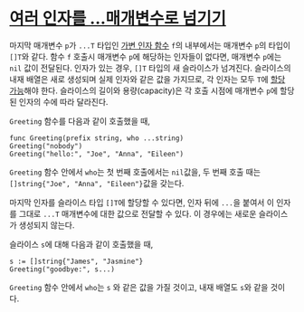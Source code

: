 # [여러 인자를 ...매개변수로 넘기기](#passing-arguements-to-parameters)

마지막 매개변수 `p`가 `...T` 타입인 [가변 인자 함수](/Types/function_types.html) `f`의 내부에서는 매개변수 `p`의 타입이 `[]T`와 같다. 함수 `f` 호출시 매개변수 `p`에 해당하는 인자들이 없다면, 매개변수 `p`에는 `nil` 값이 전달된다. 인자가 있는 경우, `[]T` 타입의 새 슬라이스가 넘겨진다. 슬라이스의 내재 배열은 새로 생성되며 실제 인자와 같은 값을 가지므로, 각 인자는 모두 `T`에 [할당 가능](/Properties%20of%20types%20and%20values/assignability.html)해야 한다. 슬라이스의 길이와 용량(capacity)은 각 호출 시점에 매개변수 `p`에 할당된 인자의 수에 따라 달라진다.

`Greeting` 함수를 다음과 같이 호출했을 때,

```
func Greeting(prefix string, who ...string)
Greeting("nobody")
Greeting("hello:", "Joe", "Anna", "Eileen")
```

`Greeting` 함수 안에서 `who`는 첫 번째 호출에서는 `nil`값을, 두 번째 호출 때는 `[]string{"Joe", "Anna", "Eileen"}`값을 갖는다.

마지막 인자를 슬라이스 타입 `[]T`에 할당할 수 있다면, 인자 뒤에 `...`을 붙여서 이 인자를 그대로 `...T` 매개변수에 대한 값으로 전달할 수 있다. 이 경우에는 새로운 슬라이스가 생성되지 않는다.

슬라이스 `s`에 대해 다음과 같이 호출했을 때,

```
s := []string{"James", "Jasmine"}
Greeting("goodbye:", s...)
```

`Greeting` 함수 안에서 `who`는 `s` 와 같은 값을 가질 것이고, 내재 배열도 `s`와 같을 것이다.

